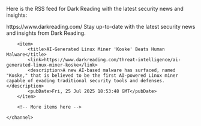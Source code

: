Here is the RSS feed for Dark Reading with the latest security news and insights:

<rss version="2.0">
    <channel>
        <title>Dark Reading - Security News and Insights</title>
        <link>https://www.darkreading.com/</link>
        <description>Stay up-to-date with the latest security news and insights from Dark Reading.</description>

        <item>
            <title>AI-Generated Linux Miner 'Koske' Beats Human Malware</title>
            <link>https://www.darkreading.com/threat-intelligence/ai-generated-linux-miner-koske</link>
            <description>A new AI-based malware has surfaced, named "Koske," that is believed to be the first AI-powered Linux miner capable of evading traditional security tools and defenses.</description>
            <pubDate>Fri, 25 Jul 2025 18:53:48 GMT</pubDate>
        </item>

        <!-- More items here -->

    </channel>
</rss>
